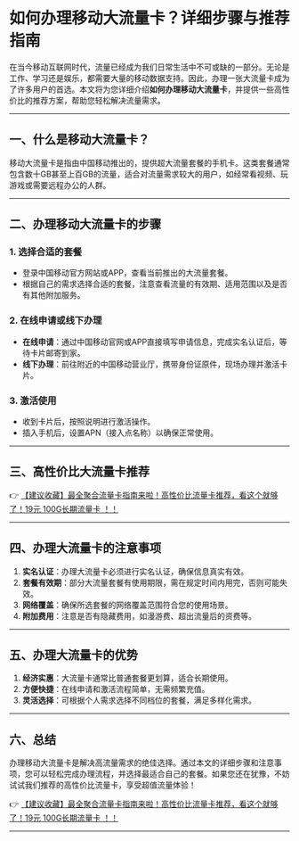 # 如何办理移动大流量卡？详细步骤与推荐指南

在当今移动互联网时代，流量已经成为我们日常生活中不可或缺的一部分。无论是工作、学习还是娱乐，都需要大量的移动数据支持。因此，办理一张大流量卡成为了许多用户的首选。本文将为您详细介绍**如何办理移动大流量卡**，并提供一些高性价比的推荐方案，帮助您轻松解决流量需求。

---

## 一、什么是移动大流量卡？

移动大流量卡是指由中国移动推出的，提供超大流量套餐的手机卡。这类套餐通常包含数十GB甚至上百GB的流量，适合对流量需求较大的用户，如经常看视频、玩游戏或需要远程办公的人群。

---

## 二、办理移动大流量卡的步骤

### 1. **选择合适的套餐**
   - 登录中国移动官方网站或APP，查看当前推出的大流量套餐。
   - 根据自己的需求选择合适的套餐，注意查看流量的有效期、适用范围以及是否有其他附加服务。

### 2. **在线申请或线下办理**
   - **在线申请**：通过中国移动官网或APP直接填写申请信息，完成实名认证后，等待卡片邮寄到家。
   - **线下办理**：前往附近的中国移动营业厅，携带身份证原件，现场办理并激活卡片。

### 3. **激活使用**
   - 收到卡片后，按照说明进行激活操作。
   - 插入手机后，设置APN（接入点名称）以确保正常使用。

---

## 三、高性价比大流量卡推荐

👉 [【建议收藏】最全聚合流量卡指南来啦！高性价比流量卡推荐，看这个就够了！19元 100G长期流量卡 ！！](https://bit.ly/Liuliangka)

---

## 四、办理大流量卡的注意事项

1. **实名认证**：办理大流量卡必须进行实名认证，确保信息真实有效。
2. **套餐有效期**：部分大流量套餐有使用期限，需在规定时间内用完，否则可能失效。
3. **网络覆盖**：确保所选套餐的网络覆盖范围符合您的使用场景。
4. **附加费用**：注意是否有隐藏费用，如漫游费、超出流量后的资费等。

---

## 五、办理大流量卡的优势

1. **经济实惠**：大流量卡通常比普通套餐更划算，适合长期使用。
2. **方便快捷**：在线申请和激活流程简单，无需频繁充值。
3. **灵活选择**：可根据个人需求选择不同档位的套餐，满足多样化需求。

---

## 六、总结

办理移动大流量卡是解决高流量需求的绝佳选择。通过本文的详细步骤和注意事项，您可以轻松完成办理流程，并选择最适合自己的套餐。如果您还在犹豫，不妨试试我们推荐的高性价比流量卡，享受超值流量体验！

👉 [【建议收藏】最全聚合流量卡指南来啦！高性价比流量卡推荐，看这个就够了！19元 100G长期流量卡 ！！](https://bit.ly/Liuliangka)

---